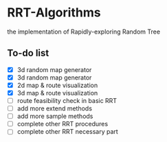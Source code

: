 # RRT-Algorithms

the implementation of Rapidly-exploring Random Tree

## To-do list

- [x] 3d random map generator
- [x] 3d random map generator
- [x] 2d map & route visualization
- [x] 3d map & route visualization
- [ ] route feasibility check in basic RRT
- [ ] add more extend methods
- [ ] add more sample methods
- [ ] complete other RRT procedures
- [ ] complete other RRT necessary part